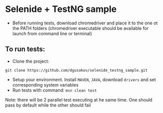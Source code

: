 # Selenide + TestNG sample
 
  - Before running tests, download chromedriver and place it to the one ot the PATH folders
  (chromedriver executable should be available for launch from command line or terminal)

  
 ## To run tests:
   - Clone the project:
   ```
   git clone https://github.com/dgusakov/selenide_testng_sample.git
   ```
   - Setup your environment. Install `MAVEN`, `JAVA`, download `drivers` and set corresponding system variables
   - Run tests with command:
    ```
    mvn clean test
    ```

Note: there will be 2 parallel test executing at he same time. One should pass by default while the other should fail
 
